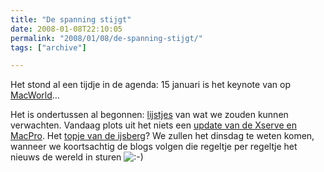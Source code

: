 ```yaml
---
title: "De spanning stijgt"
date: 2008-01-08T22:10:05
permalink: "2008/01/08/de-spanning-stijgt/"
tags: ["archive"]

---
```

Het stond al een tijdje in de agenda: 15 januari is het keynote van op [MacWorld](http://www.macworldexpo.com/ "http://www.macworldexpo.com/")…

Het is ondertussen al begonnen: [lijstjes](http://feeds.feedburner.com/~r/readwriteweb/~3/212831859/what_to_expect_at_macworld.php "http://feeds.feedburner.com/~r/readwriteweb/~3/212831859/what_to_expect_at_macworld.php") van wat we zouden kunnen verwachten. Vandaag plots uit het niets een [update van de Xserve en MacPro](http://www.onemorething.nl/?p=showarticle&art_id=2951 "http://www.onemorething.nl/?p=showarticle&art_id=2951"). Het [topje van de ijsberg](http://feeds.gawker.com/~r/gizmodo/full/~3/213219603/why-is-apple-launching-new-gear-a-week-before-macworld-the-official-no+answer-reads-like-a-zen-koan "http://feeds.gawker.com/~r/gizmodo/full/~3/213219603/why-is-apple-launching-new-gear-a-week-before-macworld-the-official-no+answer-reads-like-a-zen-koan")? We zullen het dinsdag te weten komen, wanneer we koortsachtig de blogs volgen die regeltje per regeltje het nieuws de wereld in sturen ![:-)](http://www.donebysimon.be/blog/wp-includes/images/smilies/icon_smile.gif)
